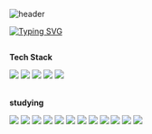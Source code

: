 
![header](https://capsule-render.vercel.app/api?type=speech&text=cO_de...Ing%20🤪&textColor=ffffff&color=0:6a11cb,100:2575fc&height=220)


<div>
  <!--Body-->
  
[![Typing SVG](https://readme-typing-svg.demolab.com?font=Fira+Code&weight=700&size=22&pause=1000&color=1C18DC&background=FFFFFF&vCenter=true&width=435&height=30&lines=👀+About+Me)](https://git.io/typing-svg) 
   ##

**Tech Stack**

<!-- 언어 -->
<img src="https://img.shields.io/badge/Java-6a11cb?style=flat-square&logo=openjdk&logoColor=white"/>
<img src="https://img.shields.io/badge/SQL_Language-4e6eaf?style=flat-square"/>

<!-- 백엔드 -->
<img src="https://img.shields.io/badge/Spring_Boot-6a11cb?style=flat-square&logo=springboot&logoColor=white"/>
<img src="https://img.shields.io/badge/JPA_Framework-4e6eaf?style=flat-square&logoColor=white"/>
<img src="https://img.shields.io/badge/Hibernate_ORM-6a11cb?style=flat-square&logo=hibernate&logoColor=white"/>


  <br/>
  <br/>
  
**studying**

<!-- 언어 -->
<img src="https://img.shields.io/badge/JavaScript-2575fc?style=flat-square&logo=javascript&logoColor=white"/>
<!-- 백엔드 -->
<img src="https://img.shields.io/badge/MyBatis_Framework-2575fc?style=flat-square&logoColor=white"/>
<img src="https://img.shields.io/badge/Spring_Security-2575fc?style=flat-square&logo=spring&logoColor=white"/>
<!-- 프론트엔드 -->
<img src="https://img.shields.io/badge/HTML5-6a11cb?style=flat-square&logo=html5&logoColor=white"/>
<img src="https://img.shields.io/badge/CSS3-2575fc?style=flat-square&logo=css3&logoColor=white"/>
<img src="https://img.shields.io/badge/React-4e6eaf?style=flat-square&logo=react&logoColor=white"/>
<!-- 인프라 -->
<img src="https://img.shields.io/badge/Docker-2575fc?style=flat-square&logo=docker&logoColor=white"/>
<!-- 데이터베이스 -->
<img src="https://img.shields.io/badge/MariaDB-4e6eaf?style=flat-square&logo=mariadb&logoColor=white"/>
<img src="https://img.shields.io/badge/MySQL-6a11cb?style=flat-square&logo=mysql&logoColor=white"/>
<img src="https://img.shields.io/badge/PostgreSQL-2575fc?style=flat-square&logo=postgresql&logoColor=white"/>
<img src="https://img.shields.io/badge/MongoDB-4e6eaf?style=flat-square&logo=mongodb&logoColor=white"/>
<img src="https://img.shields.io/badge/Redis-6a11cb?style=flat-square&logo=redis&logoColor=white"/>

  <br/>
</div>



<!--
**PARKJAEGWON/PARKJAEGWON** is a ✨ _special_ ✨ repository because its `README.md` (this file) appears on your GitHub profile.

Here are some ideas to get you started:

- 🔭 I’m currently working on ...
- 🌱 I’m currently learning ...
- 👯 I’m looking to collaborate on ...
- 🤔 I’m looking for help with ...
- 💬 Ask me about ...
- 📫 How to reach me: ...
- 😄 Pronouns: ...
- ⚡ Fun fact: ...
-->
